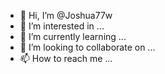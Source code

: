 - 👋 Hi, I’m @Joshua77w
- 👀 I’m interested in ...
- 🌱 I’m currently learning ...
- 💞️ I’m looking to collaborate on ...
- 📫 How to reach me ...

<!---
Joshua77w/Joshua77w is a ✨ special ✨ repository because its `README.md` (this file) appears on your GitHub profile.
You can click the Preview link to take a look at your changes.
--->
